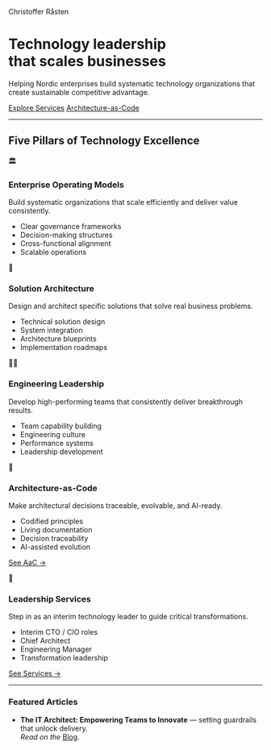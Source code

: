 <!-- Hero -->
<div class="hero">
  <p class="eyebrow">Christoffer Råsten</p>
  <h1>Technology leadership<br/>that scales businesses</h1>
  <p class="subtitle">
    Helping Nordic enterprises build systematic technology organizations that create sustainable competitive advantage.
  </p>
  <div class="cta-row">
    <a class="md-button" href="services/">Explore Services</a>
    <a class="md-button md-button--secondary" href="products/architecture-as-code/">Architecture-as-Code</a>
  </div>
</div>

---

## Five Pillars of Technology Excellence

<div class="pillars">
  <div class="card">
    <div class="icon">🏛️</div>
    <h3>Enterprise Operating Models</h3>
    <p>Build systematic organizations that scale efficiently and deliver value consistently.</p>
    <ul>
      <li>Clear governance frameworks</li>
      <li>Decision-making structures</li>
      <li>Cross-functional alignment</li>
      <li>Scalable operations</li>
    </ul>
  </div>

  <div class="card">
    <div class="icon">🧩</div>
    <h3>Solution Architecture</h3>
    <p>Design and architect specific solutions that solve real business problems.</p>
    <ul>
      <li>Technical solution design</li>
      <li>System integration</li>
      <li>Architecture blueprints</li>
      <li>Implementation roadmaps</li>
    </ul>
  </div>

  <div class="card">
    <div class="icon">👩‍💻</div>
    <h3>Engineering Leadership</h3>
    <p>Develop high-performing teams that consistently deliver breakthrough results.</p>
    <ul>
      <li>Team capability building</li>
      <li>Engineering culture</li>
      <li>Performance systems</li>
      <li>Leadership development</li>
    </ul>
  </div>

  <div class="card">
    <div class="icon">🧱</div>
    <h3>Architecture-as-Code</h3>
    <p>Make architectural decisions traceable, evolvable, and AI-ready.</p>
    <ul>
      <li>Codified principles</li>
      <li>Living documentation</li>
      <li>Decision traceability</li>
      <li>AI-assisted evolution</li>
    </ul>
    <p class="more"><a href="products/architecture-as-code/">See AaC →</a></p>
  </div>

  <div class="card">
    <div class="icon">🏅</div>
    <h3>Leadership Services</h3>
    <p>Step in as an interim technology leader to guide critical transformations.</p>
    <ul>
      <li>Interim CTO / CIO roles</li>
      <li>Chief Architect</li>
      <li>Engineering Manager</li>
      <li>Transformation leadership</li>
    </ul>
    <p class="more"><a href="services/">See Services →</a></p>
  </div>
</div>

---

### Featured Articles
- **The IT Architect: Empowering Teams to Innovate** — setting guardrails that unlock delivery.  
  _Read on the_ [Blog](blog/).

